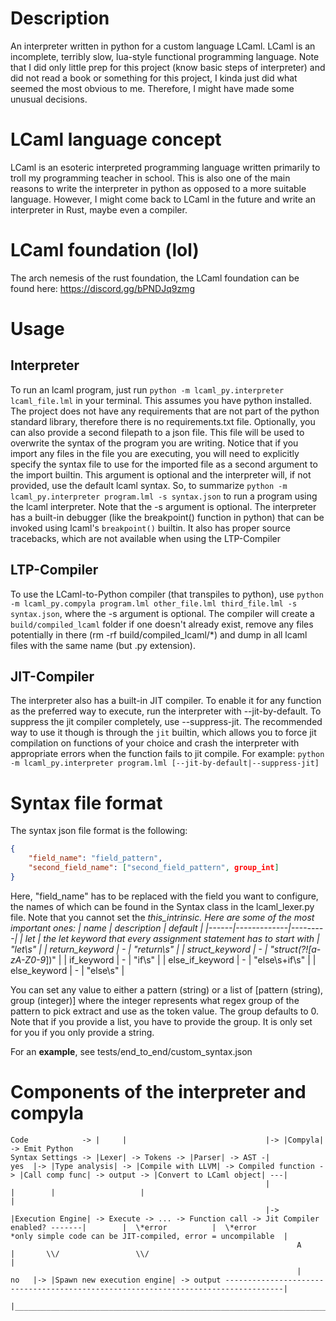 # Description
An interpreter written in python for a custom language LCaml.
LCaml is an incomplete, terribly slow, lua-style functional programming language.
Note that I did only little prep for this project (know basic steps of interpreter) and did not read a book or something for this project, I kinda just did what seemed the most obvious to me. Therefore, I might have made some unusual decisions.

# LCaml language concept
LCaml is an esoteric interpreted programming language written primarily to troll my programming teacher in school.
This is also one of the main reasons to write the interpreter in python as opposed to a more suitable language.
However, I might come back to LCaml in the future and write an interpreter in Rust, maybe even a compiler.

# LCaml foundation (lol)
The arch nemesis of the rust foundation, the LCaml foundation can be found here: https://discord.gg/bPNDJq9zmg

# Usage
## Interpreter
To run an lcaml program, just run `python -m lcaml_py.interpreter lcaml_file.lml` in your terminal. This assumes you have python installed. The project does not have any requirements that are not part of the python standard library, therefore there is no requirements.txt file.
Optionally, you can also provide a second filepath to a json file. This file will be used to overwrite the syntax of the program you are writing. Notice that if you import any files in the file you are executing, you will need to explicitly specify the syntax file to use for the imported file as a second argument to the import builtin. This argument is optional and the interpreter will, if not provided, use the default lcaml syntax.
So, to summarize
`python -m lcaml_py.interpreter program.lml -s syntax.json` to run a program using the lcaml interpreter. Note that the -s argument is optional.
The interpreter has a built-in debugger (like the breakpoint() function in python) that can be invoked using lcaml's `breakpoint()` builtin.
It also has proper source tracebacks, which are not available when using the LTP-Compiler

## LTP-Compiler
To use the LCaml-to-Python compiler (that transpiles to python), use `python -m lcaml_py.compyla program.lml other_file.lml third_file.lml -s syntax.json`, where the -s argument is optional.
The compiler will create a `build/compiled_lcaml` folder if one doesn't already exist, remove any files potentially in there (rm -rf build/compiled_lcaml/*) and dump in all lcaml files with the same name (but .py extension).

## JIT-Compiler
The interpreter also has a built-in JIT compiler. To enable it for any function as the preferred way to execute, run the interpreter with --jit-by-default. To suppress the jit compiler completely, use --suppress-jit. The recommended way to use it though is through the `jit` builtin, which allows you to force jit compilation on functions of your choice and crash the interpreter with appropriate errors when the function fails to jit compile.
For example: `python -m lcaml_py.interpreter program.lml [--jit-by-default|--suppress-jit]`

# Syntax file format
The syntax json file format is the following:
```json
{
    "field_name": "field_pattern",
    "second_field_name": ["second_field_pattern", group_int]
}
```

Here, "field_name" has to be replaced with the field you want to configure, the names of which can be found in the Syntax class in the lcaml_lexer.py file.
Note that you cannot set the _this_intrinsic.
Here are some of the most important ones:
| name | description | default |
|------|-------------|---------|
| let | the let keyword that every assignment statement has to start with | "let\s" |
| return_keyword | - | "return\s" |
| struct_keyword | - | "struct(?![a-zA-Z0-9_])" |
| if_keyword | - | "if\s" |
| else_if_keyword | - | "else\s+if\s" |
| else_keyword | - | "else\s" |

You can set any value to either a pattern (string) or a list of [pattern (string), group (integer)] where the integer represents what regex group of the pattern to pick extract and use as the token value. The group defaults to 0.
Note that if you provide a list, you have to provide the group. It is only set for you if you only provide a string.

For an **example**, see tests/end_to_end/custom_syntax.json

# Components of the interpreter and compyla
```
Code            -> |     |                               |-> |Compyla| -> Emit Python
Syntax Settings -> |Lexer| -> Tokens -> |Parser| -> AST -|                                                                                    yes  |-> |Type analysis| -> |Compile with LLVM| -> Compiled function -> |Call comp func| -> output -> |Convert to LCaml object| ---|
                                                         |                                                                                         |        |                   |                                                                                                |
                                                         |-> |Execution Engine| -> Execute -> ... -> Function call -> Jit Compiler enabled? -------|        |  \*error          |  \*error                          *only simple code can be JIT-compiled, error = uncompilable  |
                                                                A                                                                                  |       \\/                 \\/                                                                                               |
                                                                |                                                                             no   |-> |Spawn new execution engine| -> output -----------------------------------------------------------------------------------|
                                                                |________________________________________________________________________________________________________________________________________________________________________________________________________________|
```
